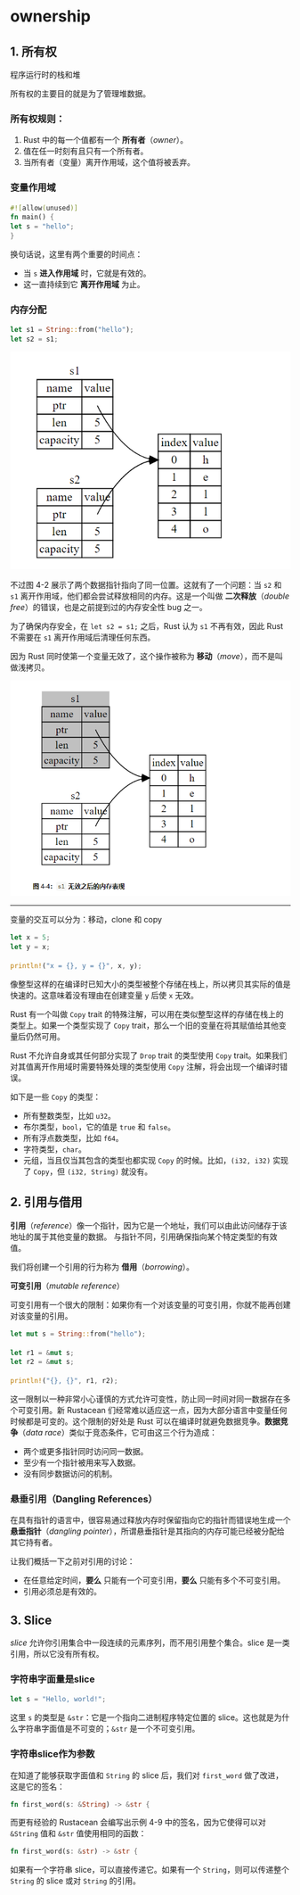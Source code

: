 # ownership

## 1. 所有权

程序运行时的栈和堆

所有权的主要目的就是为了管理堆数据。

### 所有权规则：

1. Rust 中的每一个值都有一个 **所有者**（*owner*）。
1. 值在任一时刻有且只有一个所有者。
1. 当所有者（变量）离开作用域，这个值将被丢弃。

### 变量作用域

```rust
#![allow(unused)]
fn main() {
let s = "hello";
}
```

换句话说，这里有两个重要的时间点：

- 当 `s` **进入作用域** 时，它就是有效的。
- 这一直持续到它 **离开作用域** 为止。

### 内存分配

```rust
let s1 = String::from("hello");
let s2 = s1;
```

![image-20230531144716047](.assets/image-20230531144716047.png)

不过图 4-2 展示了两个数据指针指向了同一位置。这就有了一个问题：当 `s2` 和 `s1` 离开作用域，他们都会尝试释放相同的内存。这是一个叫做 **二次释放**（*double free*）的错误，也是之前提到过的内存安全性 bug 之一。

为了确保内存安全，在 `let s2 = s1;` 之后，Rust 认为 `s1` 不再有效，因此 Rust 不需要在 `s1` 离开作用域后清理任何东西。

因为 Rust 同时使第一个变量无效了，这个操作被称为 **移动**（*move*），而不是叫做浅拷贝。

![image-20230531145141236](.assets/image-20230531145141236.png)

----

变量的交互可以分为：移动，clone 和 copy

```rust
let x = 5;
let y = x;

println!("x = {}, y = {}", x, y);
```

像整型这样的在编译时已知大小的类型被整个存储在栈上，所以拷贝其实际的值是快速的。这意味着没有理由在创建变量 `y` 后使 `x` 无效。

Rust 有一个叫做 `Copy` trait 的特殊注解，可以用在类似整型这样的存储在栈上的类型上。如果一个类型实现了 `Copy` trait，那么一个旧的变量在将其赋值给其他变量后仍然可用。

Rust 不允许自身或其任何部分实现了 `Drop` trait 的类型使用 `Copy` trait。如果我们对其值离开作用域时需要特殊处理的类型使用 `Copy` 注解，将会出现一个编译时错误。

如下是一些 `Copy` 的类型：

- 所有整数类型，比如 `u32`。
- 布尔类型，`bool`，它的值是 `true` 和 `false`。
- 所有浮点数类型，比如 `f64`。
- 字符类型，`char`。
- 元组，当且仅当其包含的类型也都实现 `Copy` 的时候。比如，`(i32, i32)` 实现了 `Copy`，但 `(i32, String)` 就没有。

## 2. 引用与借用

**引用**（*reference*）像一个指针，因为它是一个地址，我们可以由此访问储存于该地址的属于其他变量的数据。 与指针不同，引用确保指向某个特定类型的有效值。

我们将创建一个引用的行为称为 **借用**（*borrowing*）。

**可变引用**（*mutable reference*）

可变引用有一个很大的限制：如果你有一个对该变量的可变引用，你就不能再创建对该变量的引用。

```rust
let mut s = String::from("hello");

let r1 = &mut s;
let r2 = &mut s;

println!("{}, {}", r1, r2);
```

这一限制以一种非常小心谨慎的方式允许可变性，防止同一时间对同一数据存在多个可变引用。新 Rustacean 们经常难以适应这一点，因为大部分语言中变量任何时候都是可变的。这个限制的好处是 Rust 可以在编译时就避免数据竞争。**数据竞争**（*data race*）类似于竞态条件，它可由这三个行为造成：

- 两个或更多指针同时访问同一数据。
- 至少有一个指针被用来写入数据。
- 没有同步数据访问的机制。

### 悬垂引用（Dangling References）

在具有指针的语言中，很容易通过释放内存时保留指向它的指针而错误地生成一个 **悬垂指针**（*dangling pointer*），所谓悬垂指针是其指向的内存可能已经被分配给其它持有者。

让我们概括一下之前对引用的讨论：

- 在任意给定时间，**要么** 只能有一个可变引用，**要么** 只能有多个不可变引用。
- 引用必须总是有效的。

## 3. Slice

*slice* 允许你引用集合中一段连续的元素序列，而不用引用整个集合。slice 是一类引用，所以它没有所有权。

### 字符串字面量是slice

```rust
let s = "Hello, world!";
```

这里 `s` 的类型是 `&str`：它是一个指向二进制程序特定位置的 slice。这也就是为什么字符串字面值是不可变的；`&str` 是一个不可变引用。

### 字符串slice作为参数

在知道了能够获取字面值和 `String` 的 slice 后，我们对 `first_word` 做了改进，这是它的签名：

```rust
fn first_word(s: &String) -> &str {
```

而更有经验的 Rustacean 会编写出示例 4-9 中的签名，因为它使得可以对 `&String` 值和 `&str` 值使用相同的函数：

```rust
fn first_word(s: &str) -> &str {
```

如果有一个字符串 slice，可以直接传递它。如果有一个 `String`，则可以传递整个 `String` 的 slice 或对 `String` 的引用。


